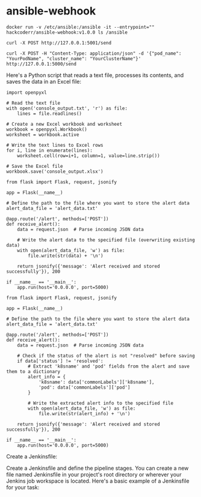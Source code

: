 # ansible-webhook

```
docker run -v /etc/ansible:/ansible -it --entrypoint="" hackcoderr/ansible-webhook:v1.0.0 ls /ansible
```

```
curl -X POST http://127.0.0.1:5001/send
```
```
curl -X POST -H "Content-Type: application/json" -d '{"pod_name": "YourPodName", "cluster_name": "YourClusterName"}' http://127.0.0.1:5000/send
```


Here's a Python script that reads a text file, processes its contents, and saves the data in an Excel file:
```
import openpyxl

# Read the text file
with open('console_output.txt', 'r') as file:
    lines = file.readlines()

# Create a new Excel workbook and worksheet
workbook = openpyxl.Workbook()
worksheet = workbook.active

# Write the text lines to Excel rows
for i, line in enumerate(lines):
    worksheet.cell(row=i+1, column=1, value=line.strip())

# Save the Excel file
workbook.save('console_output.xlsx')
```

```
from flask import Flask, request, jsonify

app = Flask(__name__)

# Define the path to the file where you want to store the alert data
alert_data_file = 'alert_data.txt'

@app.route('/alert', methods=['POST'])
def receive_alert():
    data = request.json  # Parse incoming JSON data

    # Write the alert data to the specified file (overwriting existing data)
    with open(alert_data_file, 'w') as file:
        file.write(str(data) + '\n')

    return jsonify({'message': 'Alert received and stored successfully'}), 200

if __name__ == '__main__':
    app.run(host='0.0.0.0', port=5000)
```

```
from flask import Flask, request, jsonify

app = Flask(__name__)

# Define the path to the file where you want to store the alert data
alert_data_file = 'alert_data.txt'

@app.route('/alert', methods=['POST'])
def receive_alert():
    data = request.json  # Parse incoming JSON data

    # Check if the status of the alert is not "resolved" before saving
    if data['status'] != 'resolved':
        # Extract 'k8sname' and 'pod' fields from the alert and save them to a dictionary
        alert_info = {
            'k8sname': data['commonLabels']['k8sname'],
            'pod': data['commonLabels']['pod']
        }

        # Write the extracted alert info to the specified file
        with open(alert_data_file, 'w') as file:
            file.write(str(alert_info) + '\n')

    return jsonify({'message': 'Alert received and stored successfully'}), 200

if __name__ == '__main__':
    app.run(host='0.0.0.0', port=5000)

```

Create a Jenkinsfile:

Create a Jenkinsfile and define the pipeline stages. You can create a new file named Jenkinsfile in your project's root directory or wherever your Jenkins job workspace is located. Here's a basic example of a Jenkinsfile for your task:





